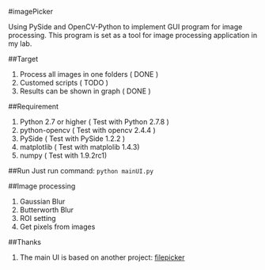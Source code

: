 #imagePicker

Using PySide and OpenCV-Python to implement GUI program for image processing. This program is set as a tool for image processing application in my lab.

##Target
1. Process all images in one folders ( DONE )
2. Customed scripts ( TODO )
3. Results can be shown in graph ( DONE )

##Requirement
1. Python 2.7 or higher ( Test with Python 2.7.8 )
2. python-opencv ( Test with opencv 2.4.4 )
3. PySide ( Test with PySide 1.2.2 )
4. matplotlib ( Test with matplolib 1.4.3)
5. numpy ( Test with  1.9.2rc1)

##Run
Just run command:
`python mainUI.py`

##Image processing
1. Gaussian Blur
2. Butterworth Blur
2. ROI setting
3. Get pixels from images

##Thanks
1. The main UI is based on another project: [filepicker](https://github.com/aleksih/filepicker)
